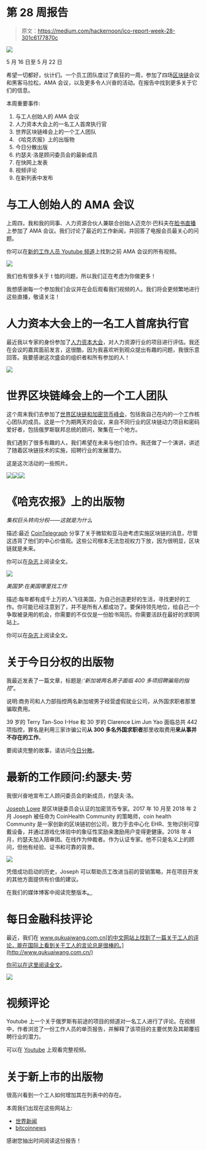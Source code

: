 # 第 28 周报告

> 原文：<https://medium.com/hackernoon/ico-report-week-28-301c6177870c>

![](img/a9c47b68474a215fd6e315f702b80b00.png)

5 月 16 日至 5 月 22 日

希望一切都好，伙计们。一个员工团队度过了疯狂的一周，参加了四场[区块链](https://hackernoon.com/tagged/blockchain)会议和黑客马拉松，AMA 会议，以及更多令人兴奋的活动。在报告中找到更多关于它们的信息。

本周重要事件:

1.  与工人创始人的 AMA 会议
2.  人力资本大会上的一名工人首席执行官
3.  世界区块链峰会上的一个工人团队
4.  《哈克农报》上的出版物
5.  今日分散出版
6.  约瑟夫·洛是顾问委员会的最新成员
7.  在快网上发表
8.  视频评论
9.  在新列表中发布

# 与工人创始人的 AMA 会议

上周四，我和我的同事、人力资源合伙人兼联合创始人迈克尔·巴科夫在[脸书直播](https://www.facebook.com/aworkerio/videos/1746746228746452/)上参加了 AMA 会议。我们讨论了最近的工作新闻，并回答了电报会员最关心的问题。

你可以在[新的工作人员 Youtube 频道](https://www.youtube.com/channel/UCvAhBBAN67yZnZyVFI6v59w)上找到之前 AMA 会议的所有视频。

![](img/b9ab5d2ccc5bab82edfb08a3e590e9af.png)

我们也有很多关于 t 恤的问题，所以我们正在考虑为你做更多！

我想感谢每一个参加我们会议并在会后观看我们视频的人。我们将会更频繁地进行这些直播，敬请关注！

# 人力资本大会上的一名工人首席执行官

最近我以专家的身份参加了[人力资本大会](http://human-capital.sci-guide.com/)，对人力资源行业的项目进行评估。我还在会议的嘉宾面前发言，这很酷，因为我喜欢听到观众提出有趣的问题，我很乐意回答。我要感谢这次盛会的组织者和所有参加的人！

![](img/79e44b9ce3132657e520431e01f8978b.png)

# 世界区块链峰会上的一个工人团队

这个周末我们去参加了[世界区块链和加密货币峰会](http://wbcsummit.org/)，包括我自己在内的一个工作核心团队的成员。这是一个为期两天的会议，来自不同行业的区块链动力项目和密码爱好者，包括俄罗斯联邦总统的顾问，聚集在一个地方。

我们遇到了很多有趣的人，我们希望在未来与他们合作。我还做了一个演讲，讲述了随着区块链技术的实施，招聘行业的发展潜力。

这是这次活动的一些照片。

![](img/aa51ab9913847271e1e1de33a66d856b.png)![](img/e138a050b92befaf50fbcc08a6b8b6ad.png)![](img/29f538e30c1badfdefbedacb4babb9d5.png)

# 《哈克农报》上的出版物

*集权巨头转向分权——这就是为什么*

描述:最近 [CoinTelegraph](https://cointelegraph.com/news/amazon-microsofts-move-to-blockchain-centralized-companies-into-decentralized-ecosystem) 分享了关于微软和亚马逊考虑实施区块链的消息，尽管这违背了他们的中心价值观。这些公司根本无法忽视权力下放，因为很明显，区块链就是未来。

你可以在[杂志](https://hackernoon.com/centralized-giants-move-to-the-decentralization-here-is-why-a8c35ce1cbf9)上阅读全文。

![](img/c30734e8af3d9afa5108559560bbfb28.png)

*美国梦:在美国哪里找工作*

描述:每年都有成千上万的人飞往美国，为自己创造更好的生活，寻找更好的工作。你可能已经注意到了，并不是所有人都成功了。要保持领先地位，给自己一个争取被录用的机会，你需要的不仅仅是一份脸书简历。你需要活跃在最好的求职网站上。

你可以在[杂志](https://hackernoon.com/american-dream-where-to-find-a-job-in-the-united-states-c3d87795af28)上阅读全文。

# 关于今日分权的出版物

我最近发表了一篇文章，标题是:*‘新加坡两名男子面临 400 多项招聘骗局的指控’*。

说明:商务司和人力部指控两名新加坡男子经营虚假就业公司，从外国求职者那里骗取费用。

39 岁的 Terry Tan-Soo I-Hse 和 30 岁的 Clarence Lim Jun Yao 面临总共 442 项指控，罪名是利用三家诈骗公司**从 300 多名外国求职者**那里收取费用**来从事并不存在的工作**。

要阅读完整的故事，请访问[今日分散](https://decentralize.today/two-men-in-singapore-face-more-than-400-charges-for-recruitment-scam-b16b64cbf152)。

# 最新的工作顾问:约瑟夫·劳

我很兴奋地宣布工人顾问委员会的新成员，约瑟夫·洛。

[Joseph Lowe](https://www.linkedin.com/in/j-lowe/) 是区块链委员会认证的加密货币专家。2017 年 10 月至 2018 年 2 月 Joseph 被任命为 CoinHealth Community 的策略师，coin health Community 是一家创新的区块链初创公司，致力于去中心化 EHR、生物识别可穿戴设备，并通过游戏化体验中的象征性奖励来激励用户变得更健康。2018 年 4 月，约瑟夫加入陪审团。在线作为仲裁者。作为认证专家。他不只是名义上的顾问，但他有经验、证书和可靠的背景。

![](img/8fc63d2b4bcf71d01d156e20750d8b46.png)

凭借成功启动的历史，Joseph 可以帮助员工改进当前的营销策略，并在项目开发的其他方面提供有价值的建议。

在我们的媒体博客中阅读完整版本[。](/@aworker/joseph-lowe-is-the-newest-aworker-advisor-1244ed1e39d9)

# 每日金融科技评论

最近，我们在 www.qukuaiwang.com.cn[的中文网站上找到了一篇关于工人的评论，能在国际上看到关于工人的言论总是很棒的。](http://www.qukuaiwang.com.cn/)

[你可以在这里阅读全文](http://www.qukuaiwang.com.cn/news/9082.html)。

![](img/d1f1769cce261f816efcdba93d0d1aaf.png)

# 视频评论

Youtube 上一个关于俄罗斯有前途的项目的频道对一名工人进行了评论。在视频中，作者浏览了一份工作人员的单页报告，并解释了该项目的主要优势及其颠覆招聘行业的潜力。

可以在 [Youtube](https://www.youtube.com/watch?v=vX1ZquvBIRw) 上观看完整视频。

# 关于新上市的出版物

很高兴看到一个工人如何增加其在列表中的存在。

本周我们出现在这些网站上:

*   [世界新闻](http://wcoinnews.com/ico/aworker-work-ico-rating-details/)
*   [bitcoinnews](https://www.bitcoinnewss.com/ico/aworker/)

感谢您抽出时间阅读这份报告！